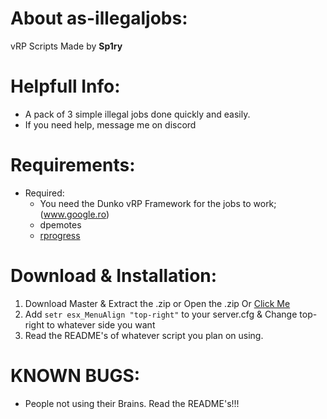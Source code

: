 # About as-illegaljobs:
vRP Scripts Made by **Sp1ry**

# Helpfull Info:
* A pack of 3 simple illegal jobs done quickly and easily.
* If you need help, message me on discord

# Requirements:
* Required:
  * You need the Dunko vRP Framework for the jobs to work;(www.google.ro)
  * dpemotes
  * [rprogress](https://github.com/Mobius1/rprogress)

# Download & Installation:
1) Download Master & Extract the .zip or Open the .zip Or [Click Me]( https://github.com/HumanTree92/VENT_ESX_Scripts/archive/refs/heads/main.zip )
2) Add `setr esx_MenuAlign "top-right"` to your server.cfg & Change top-right to whatever side you want
3) Read the README's of whatever script you plan on using.

# KNOWN BUGS:
* People not using their Brains. Read the README's!!!
